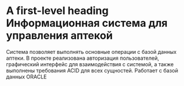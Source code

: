 # A first-level heading Информационная система для управления аптекой
Система позволяет выполнять основные операции с базой данных аптеки. В проекте реализована авторизация пользователей, графический интерфейс для взаимодействия с системой, а также выполнены требования ACID для всех сущностей. Работает с базой данных ORACLE
